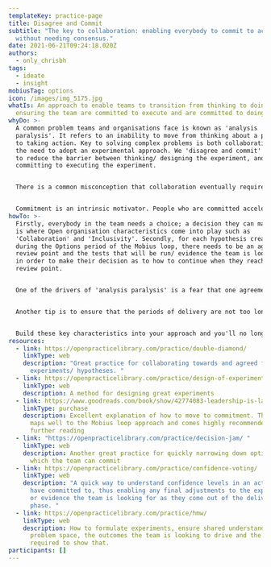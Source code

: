 ```yaml
---
templateKey: practice-page
title: Disagree and Commit
subtitle: "The key to collaboration: enabling everybody to commit to action,
  without needing consensus."
date: 2021-06-21T09:24:18.020Z
authors:
  - only_chrisbh
tags:
  - ideate
  - insight
mobiusTag: options
icon: /images/img_5175.jpg
whatIs: An approach to enable teams to transition from thinking to doing, whilst
  ensuring the team are committed to execute and are committed to doing so.
whyDo: >-
  A common problem teams and organisations face is known as 'analysis
  paralysis'. It refers to an inability to move from thinking about a problem,
  to taking action. Key to solving complex problems is both collaboration and
  the need to adopt an experimental approach. We 'disagree and commit' in order
  to reduce the barrier between thinking/ designing the experiment, and
  committing to executing the experiment. 


  There is a common misconception that collaboration eventually requires consensus; it does not. In fact consensus can come at a very high cost to the team dynamic. If there is disagreement within the team, consensus is generally achieved through coercion; team members try to be compelling rather than curious, they ask leading and self-affirming questions, suppress dissent and push for consensus. The issue with this is that it results in compliance rather than commitment. 


  Commitment is an intrinsic motivator. People who are committed accelerate the outcome as they are passionate about it; they are engaged and have purpose. This is the behaviour we observe in high performing teams.
howTo: >-
  Firstly, everybody in the team needs a choice; a decision they can make. This
  is where Open organisation characteristics come into play such as
  'Collaboration' and 'Inclusivity'. Secondly, for each hypothesis created
  during the Options period of the Mobius loop, there needs to be an agreed
  review point and the tests that will be run/ evidence the team is looking for
  in order to make their decision as to how to continue when they reach the
  review point. 


  One of the drivers of 'analysis paralysis' is a fear that one agreement is made to execute, there will be no adjustment until it has been completed; even if we know the current course of action will not yield the outcome we want. This fear is a reality for those using waterfall methods and are output focused. The shift to a culture of experimentation and the adoption of product development methods like the Mobius Loop allow teams to break the cycle, commit to action and focus on the outcome. 


  Another tip is to ensure that the periods of delivery are not too long. Naturally this will depend upon the outcome you are looking to drive, but it is worth spending the effort to break down big problems into a series of smaller ones. This not only helps the team to see the pathway, but it also allows for more regular course correction and for any disagreement to be short lived. Those disagreeing with the selected hypothesis are able to still commit to execution because they know it won't be long before there will be a chance to inspect, evaluate and adapt the approach; course correcting based upon evidence rather than supposition. 


  Build these key characteristics into your approach and you'll no longer be afraid to 'disagree and commit' as you'll be confident it will continue to drive purpose, passion and commitment within the team.
resources:
  - link: https://openpracticelibrary.com/practice/double-diamond/
    linkType: web
    description: "Great practice for collaborating towards and agreed focus for
      experiments/ hypotheses. "
  - link: https://openpracticelibrary.com/practice/design-of-experiments/
    linkType: web
    description: A method for designing great experiments
  - link: https://www.goodreads.com/book/show/42774083-leadership-is-language
    linkType: purchase
    description: Excellent explanation of how to move to commitment. The whole book
      maps well to the Mobius loop approach and comes highly recommended for
      further reading
  - link: "https://openpracticelibrary.com/practice/decision-jam/ "
    linkType: web
    description: Another great practice for quickly narrowing down options upon
      which the team can commit
  - link: https://openpracticelibrary.com/practice/confidence-voting/
    linkType: web
    description: "A quick way to understand confidence levels in an action the team
      have committed to, thus enabling any final adjustments to the experiment
      or evidence the team is looking for as they come out of the delivery
      phase. "
  - link: https://openpracticelibrary.com/practice/hmw/
    linkType: web
    description: How to formulate experiments, ensure shared understanding of the
      problem space, the outcomes the team is looking to drive and the evidence
      required to show that.
participants: []
---
```

